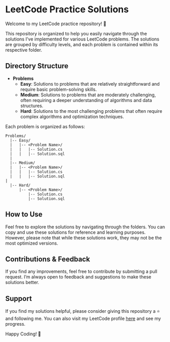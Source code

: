 # LeetCode Practice Solutions

Welcome to my LeetCode practice repository! 🌟

This repository is organized to help you easily navigate through the solutions I've implemented for various LeetCode problems. The solutions are grouped by difficulty levels, and each problem is contained within its respective folder.

## Directory Structure

- **Problems**
  - **Easy**: Solutions to problems that are relatively straightforward and require basic problem-solving skills.
  - **Medium**: Solutions to problems that are moderately challenging, often requiring a deeper understanding of algorithms and data structures.
  - **Hard**: Solutions to the most challenging problems that often require complex algorithms and optimization techniques.

Each problem is organized as follows:
```
Problems/
  |-- Easy/
  |   |-- <Problem Name>/
  |   |   |-- Solution.cs
  |   |   |-- Solution.sql
  |
  |-- Medium/
  |   |-- <Problem Name>/
  |   |   |-- Solution.cs
  |   |   |-- Solution.sql
|
  |-- Hard/
      |-- <Problem Name>/
          |-- Solution.cs
          |-- Solution.sql
```

## How to Use

Feel free to explore the solutions by navigating through the folders. You can copy and use these solutions for reference and learning purposes. However, please note that while these solutions work, they may not be the most optimized versions.

## Contributions & Feedback

If you find any improvements, feel free to contribute by submitting a pull request. I’m always open to feedback and suggestions to make these solutions better.

## Support

If you find my solutions helpful, please consider giving this repository a ⭐ and following me. You can also visit my LeetCode profile [here](https://leetcode.com/u/hoanganhminh/) and see my progress.

Happy Coding! 🚀
